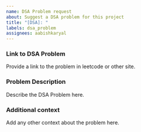 ```yaml
---
name: DSA Problem request
about: Suggest a DSA problem for this project
title: "[DSA]: "
labels: dsa_problem
assignees: aabishkaryal
---
```


### Link to DSA Problem

Provide a link to the problem in leetcode or other site.

### Problem Description

Describe the DSA Problem here.

### Additional context

Add any other context about the problem here.
